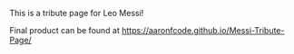 This is a tribute page for Leo Messi!

Final product can be found at https://aaronfcode.github.io/Messi-Tribute-Page/